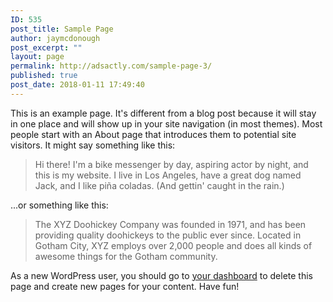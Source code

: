 ```yaml
---
ID: 535
post_title: Sample Page
author: jaymcdonough
post_excerpt: ""
layout: page
permalink: http://adsactly.com/sample-page-3/
published: true
post_date: 2018-01-11 17:49:40
---
```

This is an example page. It's different from a blog post because it will stay in one place and will show up in your site navigation (in most themes). Most people start with an About page that introduces them to potential site visitors. It might say something like this:

<blockquote>Hi there! I'm a bike messenger by day, aspiring actor by night, and this is my website. I live in Los Angeles, have a great dog named Jack, and I like pi&#241;a coladas. (And gettin' caught in the rain.)</blockquote>

...or something like this:

<blockquote>The XYZ Doohickey Company was founded in 1971, and has been providing quality doohickeys to the public ever since. Located in Gotham City, XYZ employs over 2,000 people and does all kinds of awesome things for the Gotham community.</blockquote>

As a new WordPress user, you should go to <a href="http://xtratheme.com/agency/wp-admin/">your dashboard</a> to delete this page and create new pages for your content. Have fun!